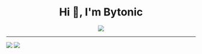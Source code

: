 <h1 align="center">Hi 👋, I'm Bytonic</h1>
<p align="center">
  <a href="https://github.com/DenverCoder1/readme-typing-svg"><img src="https://readme-typing-svg.herokuapp.com?center=true&lines=Developer"></a>
</p>



<hr>
<div>
<img src="https://github-readme-stats.vercel.app/api?username=bytonic&show_icons=true&theme=tokyonight" />  
<img src= https://github-readme-stats.vercel.app/api/top-langs/?username=Bytonic&layout=compact&theme=tokyonight />
</div>
